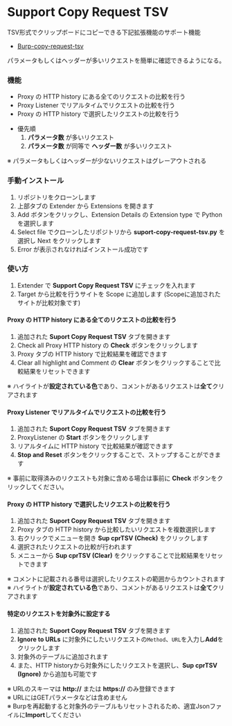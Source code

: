 # Support Copy Request TSV

TSV形式でクリップボードにコピーできる下記拡張機能のサポート機能  
* [Burp-copy-request-tsv](https://github.com/toubaru/burp-copy-request-tsv)

パラメータもしくはヘッダーが多いリクエストを簡単に確認できるようになる。

### 機能

* Proxy の HTTP history にある全てのリクエストの比較を行う
* Proxy Listener でリアルタイムでリクエストの比較を行う
* Proxy の HTTP history で選択したリクエストの比較を行う

- 優先順
    1. **パラメータ数** が多いリクエスト
    1. **パラメータ数** が同等で **ヘッダー数** が多いリクエスト

※ パラメータもしくはヘッダーが少ないリクエストはグレーアウトされる

### 手動インストール

1. リポジトリをクローンします
1. 上部タブの Extender から Extensions を開きます
1. Add ボタンをクリックし、Extension Details の Extension type で Python を選択します
1. Select file でクローンしたリポジトリから **suport-copy-request-tsv.py** を選択し Next をクリックします
1. Error が表示されなければインストール成功です

### 使い方

1. Extender で **Support Copy Request TSV** にチェックを入れます
1. Target から比較を行うサイトを Scope に追加します (Scopeに追加されたサイトが比較対象です)

#### Proxy の HTTP history にある全てのリクエストの比較を行う

1. 追加された **Suport Copy Request TSV** タブを開きます
1. Check all Proxy HTTP history の **Check** ボタンをクリックします
1. Proxy タブの HTTP history で比較結果を確認できます
1. Clear all highlight and Comment の **Clear** ボタンをクリックすることで比較結果をリセットできます

※ ハイライトが**設定されている色**であり、コメントがあるリクエストは**全て**クリアされます

#### Proxy Listener でリアルタイムでリクエストの比較を行う

1. 追加された **Suport Copy Request TSV** タブを開きます
1. ProxyListener の **Start** ボタンをクリックします
1. リアルタイムに HTTP history で比較結果が確認できます
1. **Stop and Reset** ボタンをクリックすることで、ストップすることができます

※ 事前に取得済みのリクエストも対象に含める場合は事前に **Check** ボタンをクリックしてください。

#### Proxy の HTTP history で選択したリクエストの比較を行う

1. 追加された **Suport Copy Request TSV** タブを開きます
1. Proxy タブの HTTP history から比較したいリクエストを複数選択します
1. 右クリックでメニューを開き **Sup cprTSV (Check)** をクリックします
1. 選択されたリクエストの比較が行われます
1. メニューから **Sup cprTSV (Clear)** をクリックすることで比較結果をリセットできます

※ コメントに記載される番号は選択したリクエストの範囲からカウントされます  
※ ハイライトが**設定されている色**であり、コメントがあるリクエストは**全て**クリアされます

#### 特定のリクエストを対象外に設定する

1. 追加された **Suport Copy Request TSV** タブを開きます
1. **Ignore to URLs** に対象外にしたいリクエストの`Method`、`URL`を入力し**Add**をクリックします
1. 対象外のテーブルに追加されます
1. また、HTTP historyから対象外にしたリクエストを選択し、**Sup cprTSV (Ignore)** から追加も可能です

※ URLのスキーマは **http://** または **https://** のみ登録できます  
※ URLにはGETパラメータなどは含めません  
※ Burpを再起動すると対象外のテーブルもリセットされるため、適宜Jsonファイルに**Import**してください